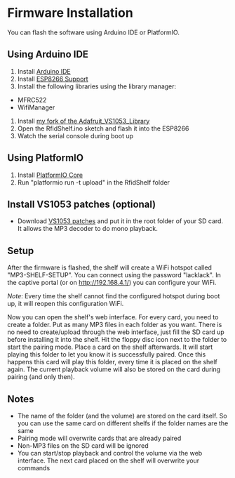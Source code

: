 # Firmware Installation
You can flash the software using Arduino IDE or PlatformIO.

## Using Arduino IDE

1. Install [Arduino IDE](https://www.arduino.cc/en/Main/Software)
1. Install [ESP8266 Support](https://github.com/esp8266/Arduino#installing-with-boards-manager)
1. Install the following libraries using the library manager:
 * MFRC522
 * WifiManager
1. Install [my fork of the Adafruit_VS1053_Library](https://github.com/TheNitek/Adafruit_VS1053_Library)
1. Open the RfidShelf.ino sketch and flash it into the ESP8266
1. Watch the serial console during boot up


## Using PlatformIO
1. Install [PlatformIO Core](https://platformio.org/install/cli)
1. Run "platformio run -t upload" in the RfidShelf folder

## Install VS1053 patches (optional)
* Download [VS1053 patches](https://github.com/sparkfun/LilyPad_MP3_Player/blob/master/Arduino/libraries/SFEMP3Shield/plugins/patches.053) and put it in the root folder of your SD card. It allows the MP3 decoder to do mono playback.

## Setup
After the firmware is flashed, the shelf will create a WiFi hotspot called "MP3-SHELF-SETUP". You can connect using the password "lacklack". In the captive portal (or on http://192.168.4.1/) you can configure your WiFi.

*Note*: Every time the shelf cannot find the configured hotspot during boot up, it will reopen this configuration WiFi.

Now you can open the shelf's web interface. For every card, you need to create a folder. Put as many MP3 files in each folder as you want. There is no need to create/upload through the web interface, just fill the SD card up before installing it into the shelf. Hit the floppy disc icon next to the folder to start the pairing mode. Place a card on the shelf afterwards. It will start playing this folder to let you know it is successfully paired. Once this happens this card will play this folder, every time it is placed on the shelf again. The current playback volume will also be stored on the card during pairing (and only then).

## Notes
* The name of the folder (and the volume) are stored on the card itself. So you can use the same card on different shelfs if the folder names are the same
* Pairing mode will overwrite cards that are already paired
* Non-MP3 files on the SD card will be ignored
* You can start/stop playback and control the volume via the web interface. The next card placed on the shelf will overwrite your commands
